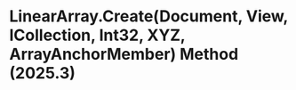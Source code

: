 # LinearArray.Create(Document, View, ICollection<ElementId>, Int32, XYZ, ArrayAnchorMember) Method (2025.3)

﻿